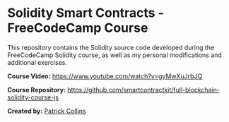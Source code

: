 # Solidity Smart Contracts - FreeCodeCamp Course

This repository contains the Solidity source code developed during the FreeCodeCamp Solidity course, as well as my personal modifications and additional exercises.

**Course Video:** https://www.youtube.com/watch?v=gyMwXuJrbJQ

**Course Repository:** https://github.com/smartcontractkit/full-blockchain-solidity-course-js

**Created by:** [Patrick Collins](https://github.com/PatrickAlphaC)
